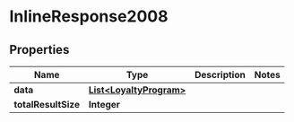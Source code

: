 
# InlineResponse2008

## Properties
Name | Type | Description | Notes
------------ | ------------- | ------------- | -------------
**data** | [**List&lt;LoyaltyProgram&gt;**](LoyaltyProgram.md) |  | 
**totalResultSize** | **Integer** |  | 



